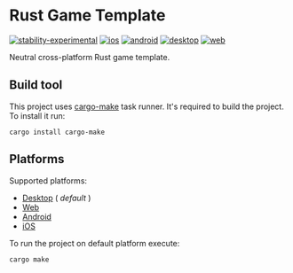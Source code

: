 # Rust Game Template
[![stability-experimental](https://img.shields.io/badge/stability-experimental-orange.svg)](https://github.com/emersion/stability-badges#experimental) [![ios](https://github.com/Wandalen/rust_game_template/actions/workflows/IosPush.yml/badge.svg)](https://github.com/Wandalen/rust_game_template/actions/workflows/IosPush.yml) [![android](https://github.com/Wandalen/rust_game_template/actions/workflows/AndroidPush.yml/badge.svg)](https://github.com/Wandalen/rust_game_template/actions/workflows/AndroidPush.yml) [![desktop](https://github.com/Wandalen/rust_game_template/actions/workflows/DesktopPush.yml/badge.svg)](https://github.com/Wandalen/rust_game_template/actions/workflows/DesktopPush.yml) [![web](https://github.com/Wandalen/rust_game_template/actions/workflows/WebPush.yml/badge.svg)](https://github.com/Wandalen/rust_game_template/actions/workflows/WebPush.yml)

Neutral cross-platform Rust game template.

## Build tool

This project uses [cargo-make](https://github.com/sagiegurari/cargo-make) task runner. It's required to build the project. To install it run:

```
cargo install cargo-make
```

## Platforms

Supported platforms:

- [Desktop](./doc/platform/Desktop.md) ( _default_ )
- [Web](./doc/platform/Web.md)
- [Android](./doc/platform/Android.md)
- [iOS](./doc/platform/iOS.md)

To run the project on default platform execute:

```
cargo make
```
